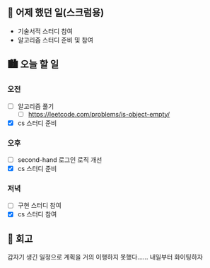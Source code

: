 ## 🌃 어제 했던 일(스크럼용)

- 기술서적 스터디 참여
- 알고리즘 스터디 준비 및 참여

## 🏙️ 오늘 할 일

### 오전

- [ ] 알고리즘 풀기
  - [ ] https://leetcode.com/problems/is-object-empty/
- [x] cs 스터디 준비

### 오후 

- [ ] second-hand 로그인 로직 개선
- [x] cs 스터디 준비

### 저녁

- [ ] 구현 스터디 참여
- [x] cs 스터디 참여

## 🌆 회고

갑자기 생긴 일정으로 계획을 거의 이행하지 못했다...... 내일부터 화이팅하자